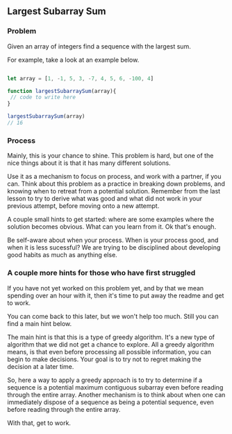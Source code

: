 ## Largest Subarray Sum


### Problem

Given an array of integers find a sequence with the largest sum. 

For example, take a look at an example below.

```javascript  

let array = [1, -1, 5, 3, -7, 4, 5, 6, -100, 4]

function largestSubarraySum(array){
 // code to write here
}

largestSubarraySum(array)
// 16
```

### Process

Mainly, this is your chance to shine.  This problem is hard, but one of the nice things about it is that it has many different solutions.  

Use it as a mechanism to focus on process, and work with a partner, if you can.  Think about this problem as a practice in breaking down problems, and knowing when to retreat from a potential solution.  Remember from the last lesson to try to derive what was good and what did not work in your previous attempt, before moving onto a new attempt.

A couple small hints to get started: where are some examples where the solution becomes obvious.  What can you learn from it.  Ok that's enough.  

Be self-aware about when your process.  When is your process good, and when it is less sucessful?  We are trying to be disciplined about developing good habits as much as anything else. 

### A couple more hints for those who have first struggled

If you have not yet worked on this problem yet, and by that we mean spending over an hour with it, then it's time to put away the readme and get to work.  

You can come back to this later, but we won't help too much.  Still you can find a main hint below.

The main hint is that this is a type of greedy algorithm.  It's a new type of algorithm that we did not get a chance to explore.  All a greedy algorithm means, is that even before processing all possible information, you can begin to make decisions.  Your goal is to try not to regret making the decision at a later time.  

So, here a way to apply a greedy approach is to try to determine if a sequence is a potential maximum contiguous subarray even before reading through the entire array.  Another mechanism is to think about when one can immediately dispose of a sequence as being a potential sequence, even before reading through the entire array.

With that, get to work.


	
